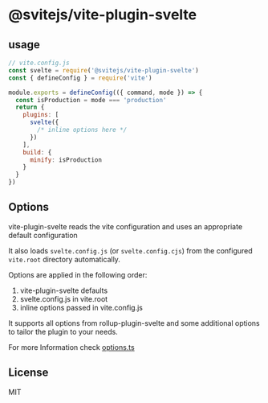 # @svitejs/vite-plugin-svelte

## usage

```js
// vite.config.js
const svelte = require('@svitejs/vite-plugin-svelte')
const { defineConfig } = require('vite')

module.exports = defineConfig(({ command, mode }) => {
  const isProduction = mode === 'production'
  return {
    plugins: [
      svelte({
        /* inline options here */
      })
    ],
    build: {
      minify: isProduction
    }
  }
})
```

## Options

vite-plugin-svelte reads the vite configuration and uses an appropriate default configuration

It also loads `svelte.config.js` (or `svelte.config.cjs`) from the configured `vite.root` directory automatically.

Options are applied in the following order:

1. vite-plugin-svelte defaults
2. svelte.config.js in vite.root
3. inline options passed in vite.config.js

It supports all options from rollup-plugin-svelte and some additional options to tailor the plugin to your needs.

For more Information check [options.ts](packages/vite-plugin-svelte/src/utils/options.ts)

## License

MIT
